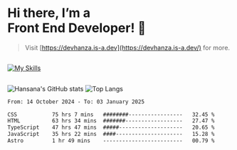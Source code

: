 # Hi there, I’m a<br>Front End Developer! 👋
> Visit [https://devhanza.is-a.dev](https://devhanza.is-a.dev/) for more.

##
[![My Skills](https://skillicons.dev/icons?i=html,css,js,tailwind,sass,bootstrap,ts,angular,nodejs,express,py,wordpress,figma,ps)](https://hansana.is-a.dev)
##
![Hansana's GitHub stats](https://github-readme-stats.vercel.app/api?username=DevHanza\&hide=issues\&show_icons=true&theme=dark)
![Top Langs](https://github-readme-stats.vercel.app/api/top-langs/?username=DevHanza\&layout=compact&theme=dark)

<!--START_SECTION:waka-->

```txt
From: 14 October 2024 - To: 03 January 2025

CSS           75 hrs 7 mins   ########-----------------   32.45 %
HTML          63 hrs 34 mins  #######------------------   27.47 %
TypeScript    47 hrs 47 mins  #####--------------------   20.65 %
JavaScript    35 hrs 22 mins  ####---------------------   15.28 %
Astro         1 hr 49 mins    -------------------------   00.79 %
```

<!--END_SECTION:waka-->

